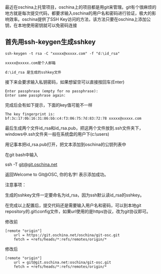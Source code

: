 最近在oschina上托管项目，oschina上的项目都是用git来管理。git有个很麻烦的地方就是每次提交代码，都要求输入oschina的用户名和密码进行验证，极大的影响效率。oschina提供了SSH Key访问的方法，该方法只要在oschina上添加公钥，在本地使用密钥就可以免密码连接


## 首先用ssh-keygen生成sshkey

```
ssh-keygen -t rsa -C "xxxxx@xxxxx.com" -f "d:\id_rsa"

xxxxx@xxxxx.com是个人邮箱

d:\id_rsa 是生成的sshkey文件
```


接下来会要求输入私钥密码，如果想留空可以直接按回车(Enter)
```
Enter passphrase (empty for no passphrase):
Enter same passphrase again:
```
完成后会有如下提示，下面的key值可能不一样
```
The key fingerprint is:
bf:3c:17:0b:16:31:86:bb:c4:f3:06:75:7d:83:72:78 xxxxx@xxxxx.com
```

最后生成两个文件id_rsa和id_rsa.pub，把这两个文件放到.ssh文件夹下，windows中.ssh文件夹一般在系统盘的用户下(c:\users\)

用记事本把id_rsa.pub打开，把文本添加到oschina的公钥列表中

在git bash中输入

ssh -T git@git.oschina.net

返回Welcome to Git@OSC, 你的名字! 表示添加成功。


注意事项：

生成的sshkey文件一定要命名为id_rsa，因为ssh默认读id_rsa的sshkey。


在完成以上配置后，提交代码还是需要输入用户名和密码，可以到本地git repository的.git\config文件，如果url使用的是https协议，改为git协议即可。

修改前
```
[remote "origin"]
	url = https://git.oschina.net/oschina/git-osc.git
	fetch = +refs/heads/*:refs/remotes/origin/*
```
修改后
```
[remote "origin"]
	url = git@git.oschina.net:oschina/git-osc.git
	fetch = +refs/heads/*:refs/remotes/origin/*
```






